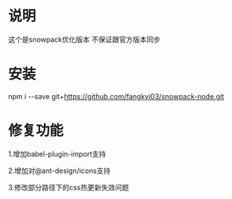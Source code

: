 # 说明
这个是snowpack优化版本 不保证跟官方版本同步

# 安装
npm i --save git+https://github.com/fangkyi03/snowpack-node.git

# 修复功能
1.增加babel-plugin-import支持

2.增加对@ant-design/icons支持

3.修改部分路径下的css热更新失效问题
